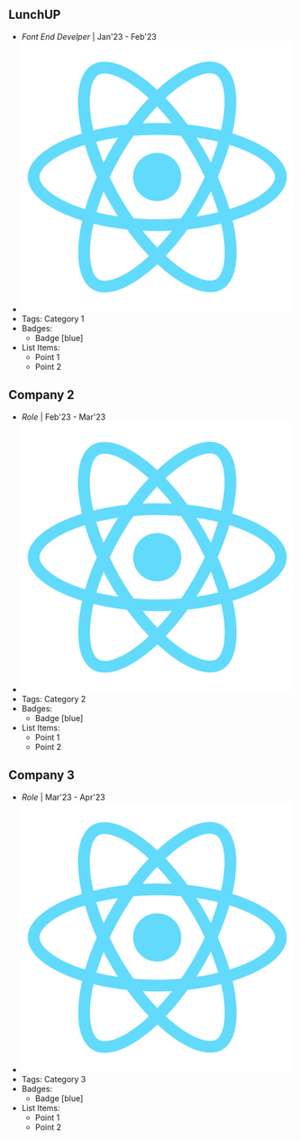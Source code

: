 ## LunchUP
- *Font End Develper* | Jan'23 - Feb'23
- ![logo512](../assets/logo512.png)
- Tags: Category 1
- Badges:
  - Badge [blue]
- List Items:
  - Point 1
  - Point 2

## Company 2
- *Role* | Feb'23 - Mar'23
- ![logo512](../assets/logo512.png)
- Tags: Category 2
- Badges:
  - Badge [blue]
- List Items:
  - Point 1
  - Point 2

## Company 3
- *Role* | Mar'23 - Apr'23
- ![logo512](../assets/logo512.png)
- Tags: Category 3
- Badges:
  - Badge [blue]
- List Items:
  - Point 1
  - Point 2